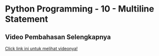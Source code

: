 # Python Programming - 10 - Multiline Statement

## Video Pembahasan Selengkapnya 
[Click link ini untuk melihat videonya!](https://www.youtube.com/watch?v=9ULjC10qKGM&list=PLy3VBpgdBFy6XpB2zTIMqdosN2g-lw0O_&index=10)
